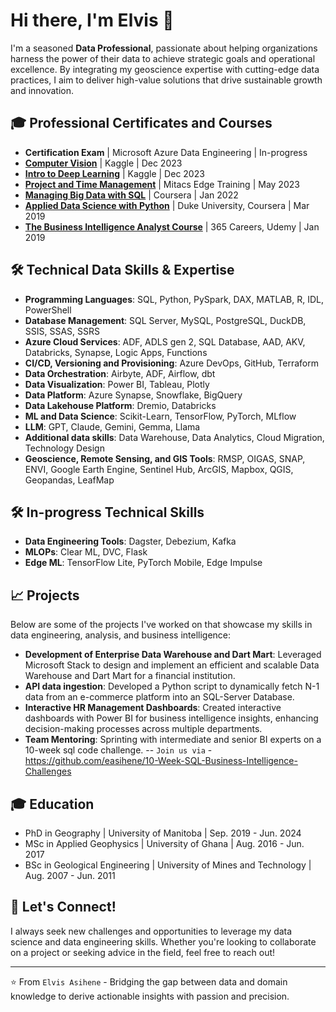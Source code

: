 # Hi there, I'm Elvis 👋

I'm a seasoned **Data Professional**, passionate about helping organizations harness the power of their data to achieve strategic goals and operational excellence. By integrating my geoscience expertise with cutting-edge data practices, I aim to deliver high-value solutions that drive sustainable growth and innovation.


## 🎓 Professional Certificates and Courses

- **Certification Exam** | Microsoft Azure Data Engineering | In-progress
- [**Computer Vision**](https://www.kaggle.com/learn/certification/easihene1/computer-vision) | Kaggle | Dec 2023
- [**Intro to Deep Learning**](https://www.kaggle.com/learn/certification/easihene1/intro-to-deep-learning) | Kaggle | Dec 2023
- [**Project and Time Management**](https://github.com/easihene/BIDashboardImages/blob/main/SharedCertificates/MitacsEdge_Project%20and%20Time%20Management.pdf) | Mitacs Edge Training | May 2023
- [**Managing Big Data with SQL**](https://coursera.org/share/f9b77e6b3c644a9a2ae583924f584af9) | Coursera | Jan 2022
- [**Applied Data Science with Python**](https://www.credly.com/badges/4719978b-86e6-49ad-b658-34a8f57b9162) | Duke University, Coursera | Mar 2019
- [**The Business Intelligence Analyst Course**](https://www.udemy.com/certificate/UC-HJAEQYLX/) | 365 Careers, Udemy | Jan 2019


## 🛠 Technical Data Skills & Expertise

- **Programming Languages**: SQL, Python, PySpark, DAX, MATLAB, R, IDL, PowerShell
- **Database Management**: SQL Server, MySQL, PostgreSQL, DuckDB, SSIS, SSAS, SSRS
- **Azure Cloud Services**: ADF, ADLS gen 2, SQL Database, AAD, AKV, Databricks, Synapse, Logic Apps, Functions 
- **CI/CD, Versioning and Provisioning**: Azure DevOps, GitHub, Terraform
- **Data Orchestration**: Airbyte, ADF, Airflow, dbt
- **Data Visualization**: Power BI, Tableau, Plotly
- **Data Platform**: Azure Synapse, Snowflake, BigQuery
- **Data Lakehouse Platform**: Dremio, Databricks
- **ML and Data Science**: Scikit-Learn, TensorFlow, PyTorch, MLflow
- **LLM**: GPT, Claude, Gemini, Gemma, Llama
- **Additional data skills**: Data Warehouse, Data Analytics, Cloud Migration, Technology Design
- **Geoscience, Remote Sensing, and GIS Tools**: RMSP, OIGAS, SNAP, ENVI, Google Earth Engine, Sentinel Hub, ArcGIS, Mapbox, QGIS, Geopandas, LeafMap

## 🛠 In-progress Technical Skills
- **Data Engineering Tools**: Dagster, Debezium, Kafka
- **MLOPs**: Clear ML, DVC, Flask
- **Edge ML**: TensorFlow Lite, PyTorch Mobile, Edge Impulse


## 📈 Projects

Below are some of the projects I've worked on that showcase my skills in data engineering, analysis, and business intelligence:

- **Development of Enterprise Data Warehouse and Dart Mart**: Leveraged Microsoft Stack to design and implement an efficient and scalable Data Warehouse and Dart Mart for a financial institution.
- **API data ingestion**: Developed a Python script to dynamically fetch N-1 data from an e-commerce platform into an SQL-Server Database.
- **Interactive HR Management Dashboards**: Created interactive dashboards with Power BI for business intelligence insights, enhancing decision-making processes across multiple departments.
- **Team Mentoring**: Sprinting with intermediate and senior BI experts on a 10-week sql code challenge.
  -- `Join us via` -  https://github.com/easihene/10-Week-SQL-Business-Intelligence-Challenges


## 🎓 Education

- PhD in Geography | University of Manitoba | Sep. 2019  - Jun. 2024
- MSc in Applied Geophysics | University of Ghana | Aug. 2016  - Jun. 2017
- BSc in Geological Engineering | University of Mines and Technology | Aug. 2007  - Jun. 2011

## 🚀 Let's Connect!

I always seek new challenges and opportunities to leverage my data science and data engineering skills. Whether you're looking to collaborate on a project or seeking advice in the field, feel free to reach out!

---
⭐ From `Elvis Asihene` - Bridging the gap between data and domain knowledge to derive actionable insights with passion and precision.

